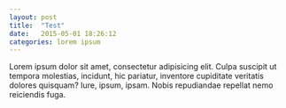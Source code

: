 ```yaml
---
layout: post
title:  "Test"
date:   2015-05-01 18:26:12
categories: lorem ipsum
---
```

Lorem ipsum dolor sit amet, consectetur adipisicing elit. Culpa suscipit ut tempora molestias, incidunt, hic pariatur, inventore cupiditate veritatis dolores quisquam? Iure, ipsum, ipsam. Nobis repudiandae repellat nemo reiciendis fuga.